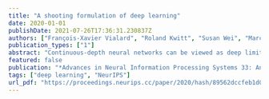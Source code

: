 ```yaml
---
title: "A shooting formulation of deep learning"
date: 2020-01-01
publishDate: 2021-07-26T17:36:31.230837Z
authors: ["François-Xavier Vialard", "Roland Kwitt", "Susan Wei", "Marc Niethammer"]
publication_types: ["1"]
abstract: "Continuous-depth neural networks can be viewed as deep limits of discrete neural networks whose dynamics resemble a discretization of an ordinary differential equation (ODE). Although important steps have been taken to realize the advantages of such continuous formulations, most current techniques are not truly continuous-depth as they assume identical layers. Indeed, existing works throw into relief the myriad difficulties presented by an infinite-dimensional parameter space in learning a continuous-depth neural ODE. To this end, we introduce a shooting formulation which shifts the perspective from parameterizing a network layer-by-layer to parameterizing over optimal networks described only by a set of initial conditions. For scalability, we propose a novel particle-ensemble parametrization which fully specifies the optimal weight trajectory of the continuous-depth neural network. Our experiments show that our particle-ensemble shooting formulation can achieve competitive performance, especially on long-range forecasting tasks. Finally, though the current work is inspired by continuous-depth neural networks, the particle-ensemble shooting formulation also applies to discrete-time networks and may lead to a new fertile area of research in deep learning parametrization."
featured: false
publication: "*Advances in Neural Information Processing Systems 33: Annual Conference on Neural Information Processing Systems 2020, NeurIPS 2020, December 6-12, 2020, virtual*"
tags: ["deep learning", "NeurIPS"]
url_pdf: "https://proceedings.neurips.cc/paper/2020/hash/89562dccfeb1d0394b9ae7e09544dc70-Abstract.html"
---
```


